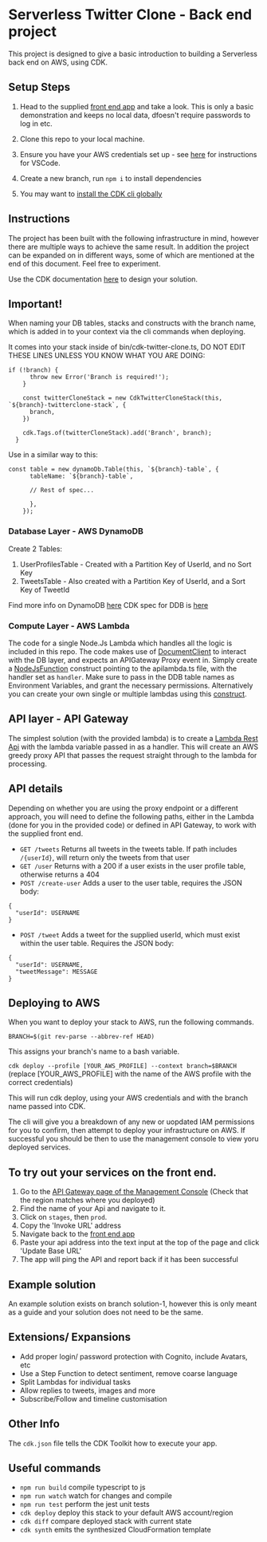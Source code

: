 # Serverless Twitter Clone - Back end project

This project is designed to give a basic introduction to building a Serverless back end on AWS, using CDK.

## Setup Steps

1. Head to the supplied [front end app](http://serverless-twitter-clone.s3-website.eu-west-2.amazonaws.com/index.html) and take a look. This is only a basic demonstration and keeps no local data, dfoesn't require passwords to log in etc.

2. Clone this repo to your local machine.

3. Ensure you have your AWS credentials set up - see [here](https://docs.aws.amazon.com/toolkit-for-vscode/latest/userguide/setup-credentials.html) for instructions for VSCode.

4. Create a new branch, run `npm i` to install dependencies

5. You may want to [install the CDK cli globally](https://docs.aws.amazon.com/cdk/v2/guide/cli.html)

## Instructions

The project has been built with the following infrastructure in mind, however there are multiple ways to achieve the same result. In addition the project can be expanded on in different ways, some of which are mentioned at the end of this document. Feel free to experiment.

Use the CDK documentation [here](https://docs.aws.amazon.com/cdk/api/v2/docs/aws-construct-library.html) to design your solution.

## Important! ## 
When naming your DB tables, stacks and constructs with the branch name, which is added in to your context via the cli commands when deploying.

It comes into your stack inside of bin/cdk-twitter-clone.ts, DO NOT EDIT THESE LINES UNLESS YOU KNOW WHAT YOU ARE DOING:

```
if (!branch) {
      throw new Error('Branch is required!');
    }

    const twitterCloneStack = new CdkTwitterCloneStack(this, `${branch}-twitterclone-stack`, {
      branch,
    })

    cdk.Tags.of(twitterCloneStack).add('Branch', branch);
  }
  ```

Use in a similar way to this:

```
const table = new dynamoDb.Table(this, `${branch}-table`, {
      tableName: `${branch}-table`,

      // Rest of spec...

      },
    });
```


### Database Layer - AWS DynamoDB

Create 2 Tables:

1. UserProfilesTable - Created with a Partition Key of UserId, and no Sort Key
2. TweetsTable - Also created with a Partition Key of UserId, and a Sort Key of TweetId

Find more info on DynamoDB [here](https://docs.aws.amazon.com/dynamodb/index.html)
CDK spec for DDB is [here](https://docs.aws.amazon.com/cdk/api/v2/docs/aws-cdk-lib.aws_dynamodb-readme.html)

### Compute Layer - AWS Lambda

The code for a single Node.Js Lambda which handles all the logic is included in this repo. The code makes use of [DocumentClient](https://docs.aws.amazon.com/AWSJavaScriptSDK/latest/AWS/DynamoDB/DocumentClient.html) to interact with the DB layer, and expects an APIGateway Proxy event in. Simply create a [NodeJsFunction](https://docs.aws.amazon.com/cdk/api/v2/docs/aws-cdk-lib.aws_lambda_nodejs-readme.html) construct pointing to the apilambda.ts file, with the handler set as `handler`. Make sure to pass in the DDB table names as Environment Variables, and grant the necessary permissions. Alternatively you can create your own single or multiple lambdas using this [construct](https://docs.aws.amazon.com/cdk/api/v2/docs/aws-cdk-lib.aws_lambda-readme.html).

## API layer - API Gateway

The simplest solution (with the provided lambda) is to create a [Lambda Rest Api](https://docs.aws.amazon.com/cdk/api/v2/docs/aws-cdk-lib.aws_apigateway.LambdaRestApi.html) with the lambda variable passed in as a handler. This will create an AWS greedy proxy API that passes the request straight through to the lambda for processing.

## API details

Depending on whether you are using the proxy endpoint or a different approach, you will need to define the following paths, either in the Lambda (done for you in the provided code) or defined in API Gateway, to work with the supplied front end.

- `GET /tweets` Returns all tweets in the tweets table. If path includes `/{userId}`, will return only the tweets from that user
- `GET /user` Returns with a 200 if a user exists in the user profile table, otherwise returns a 404
- `POST /create-user` Adds a user to the user table, requires the JSON body:
```
{
  "userId": USERNAME
}
```

- `POST /tweet` Adds a tweet for the supplied userId, which must exist within the user table. Requires the JSON body:

```
{
  "userId": USERNAME,
  "tweetMessage": MESSAGE
}
```


## Deploying to AWS

When you want to deploy your stack to AWS, run the following commands.

`BRANCH=$(git rev-parse --abbrev-ref HEAD)`

This assigns your branch's name to a bash variable.

`cdk deploy --profile [YOUR_AWS_PROFILE] --context branch=$BRANCH`
(replace [YOUR_AWS_PROFILE] with the name of the AWS profile with the correct credentials)

This will run cdk deploy, using your AWS credentials and with the branch name passed into CDK.

The cli will give you a breakdown of any new or uopdated IAM permissions for you to confirm, then attempt to deploy your infrastructure on AWS. If successful you should be then to use the management console to view yoru deployed services.

## To try out your services on the front end.

1. Go to the [API Gateway page of the Management Console](https://eu-west-2.console.aws.amazon.com/apigateway/main/apis?region=eu-west-2) (Check that the region matches where you deployed)
2. Find the name of your Api and navigate to it.
3. Click on `stages`, then `prod`.
4. Copy the 'Invoke URL' address
5. Navigate back to the [front end app](http://serverless-twitter-clone.s3-website.eu-west-2.amazonaws.com/)
6. Paste your api address into the text input at the top of the page and click 'Update Base URL' 
7. The app will ping the API and report back if it has been successful

## Example solution

An example solution exists on branch solution-1, however this is only meant as a guide and your solution does not need to be the same.

## Extensions/ Expansions

- Add proper login/ password protection with Cognito, include Avatars, etc
- Use a Step Function to detect sentiment, remove coarse language
- Split Lambdas for individual tasks
- Allow replies to tweets, images and more
- Subscribe/Follow and timeline customisation

## Other Info

The `cdk.json` file tells the CDK Toolkit how to execute your app.

## Useful commands

* `npm run build`   compile typescript to js
* `npm run watch`   watch for changes and compile
* `npm run test`    perform the jest unit tests
* `cdk deploy`      deploy this stack to your default AWS account/region
* `cdk diff`        compare deployed stack with current state
* `cdk synth`       emits the synthesized CloudFormation template
